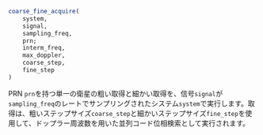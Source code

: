 ```julia
coarse_fine_acquire(
    system,
    signal,
    sampling_freq,
    prn;
    interm_freq,
    max_doppler,
    coarse_step,
    fine_step
)

```

PRN `prn`を持つ単一の衛星の粗い取得と細かい取得を、信号`signal`が`sampling_freq`のレートでサンプリングされたシステム`system`で実行します。取得は、粗いステップサイズ`coarse_step`と細かいステップサイズ`fine_step`を使用して、ドップラー周波数を用いた並列コード位相検索として実行されます。
